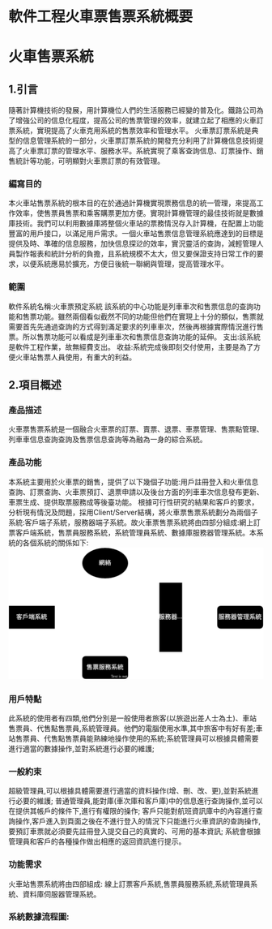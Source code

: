 # 軟件工程火車票售票系統概要
# 火車售票系統
## 1.引言
隨著計算機技術的發展，用計算機位人們的生活服務已經變的普及化。鐵路公司為了增強公司的信息化程度，提高公司的售票管理的效率，就建立起了相應的火車訂票系統，實現提高了火車克用系統的售票效率和管理水平。
火車票訂票系統是典型的信息管理系統的一部分，火車票訂票系統的開發充分利用了計算機信息技術提高了火車票訂票的管理水平、服務水平。系統實現了乘客查詢信息、訂票操作、銷售統計等功能，可明顯對火車票訂票的有效管理。
### 編寫目的
本火車站售票系統的根本目的在於通過計算機實現票務信息的統一管理，來提高工作效率，使售票員售票和乘客購票更加方便。實現計算機管理的最佳技術就是數據庫技術。我們可以利用數據庫將整個火車站的票務情況存入計算機，在配置上功能豐富的用戶接口，以滿足用戶需求。一個火車站售票信息管理系統應達到的目標是提供及時、準確的信息服務，加快信息探逤的效率，實況靈活的查詢，減輕管理人員製作報表和統計分析的負擔，且系統規模不太大，但又要保證支持日常工作的要求，以便系統應易於擴充，方便日後統一聯網與管理，提高管理水平。
### 範圍
軟件系統名稱:火車票預定系統
該系統的中心功能是列車車次和售票信息的查詢功能和售票功能。雖然兩個看似截然不同的功能但他們在實現上十分的類似，售票就需要首先先通過查詢的方式得到滿足要求的列車車次，然後再根據實際情況進行售票。所以售票功能可以看成是列車車次和售票信息查詢功能的延伸。
支出:該系統是軟件工程作業，故無經費支出。
收益:系統完成後即刻交付使用，主要是為了方便火車站售票人員使用，有重大的利益。

## 2.項目概述
### 產品描述
火車票售票系統是一個融合火車票的訂票、賣票、退票、車票管理、售票點管理、列車車信息查詢查詢及售票信息查詢等為融為一身的綜合系統。
### 產品功能
本系統主要用於火車票的銷售，提供了以下幾個子功能:用戶註冊登入和火車信息查詢、訂票查詢、火車票預訂、退票申請以及後台方面的列車車次信息發布更新、車票生成、提供取票服務成等後臺功能。
根據可行性研究的結果和客戶的要求，分析現有情況及問題，採用Client/Server結構，將火車票售票系統劃分為兩個子系統:客戶端子系統，服務器端子系統。故火車票售票系統將由四部分組成:網上訂票客戶端系統，售票員服務系統，系統管理員系統、數據庫服務器管理系統。本系統的各個系統的關係如下:![](https://github.com/0senyu0/final-report/blob/main/%E7%81%AB%E8%BB%8A%E7%B3%BB%E7%B5%B1%E9%97%9C%E4%BF%82%E5%9C%96.drawio.svg)
### 用戶特點
此系統的使用者有四類,他們分別是一般使用者旅客(以旅遊出差人士為土)、車站售票員、代售點售票員,系統管理員。他們的電腦使用水準,其中旅客中有好有差;車站售票員、代售點售票員能熟練地操作使用的系統;系統管理員可以根據具體需要進行適當的數據操作,並對系統進行必要的維護;
### 一般約束
超級管理員,可以根據具體需要進行適當的資料操作(增、刪、改、更),並對系統進行必要的維護;
普通管理員,能對庫(車次庫和客戶庫)中的信息進行查詢操作,並可以在提供其帳戶的條件下,進行有權限的操作;
客戶只能對航班資訊庫中的內容進行查詢操作,客戶進入到頁面之後在不進行登入的情況下只能進行火車資訊的查詢操作,要預訂車票就必須要先註冊登入提交自己的真實的、可用的基本資訊;
系統會根據管理員和客戶的各種操作做出相應的返回資訊進行提示。
### 功能需求
火車站售票系統將由四部組成:
線上訂票客戶系統,售票員服務系統,系統管理員系統、資料庫伺服器管理系統。
### 系統數據流程圖:

